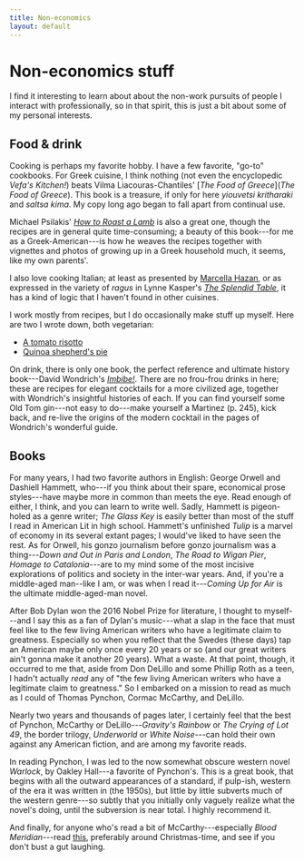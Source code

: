 ```yaml
---
title: Non-economics
layout: default
---
```

# Non-economics stuff

I find it interesting to learn about about the non-work pursuits of people I interact with professionally, so in that spirit, this is just a bit about some of my personal interests.

## Food & drink
Cooking is perhaps my favorite hobby. I have a few favorite, "go-to" cookbooks. For Greek cuisine, I think nothing (not even the encyclopedic *Vefa's Kitchen!*) beats Vilma Liacouras-Chantiles' [*The Food of Greece*](*The Food of Greece*). This book is a treasure, if only for here *yiouvetsi kritharaki* and *saltsa kima*. My copy long ago began to fall apart from continual use.

Michael Psilakis' [*How to Roast a Lamb*](https://www.amazon.com/How-Roast-Lamb-Classic-Cooking/dp/0316041211) is also a great one, though the recipes are in general quite time-consuming; a beauty of this book---for me as a Greek-American---is how he weaves the recipes together with vignettes and photos of growing up in a Greek household much, it seems, like my own parents'.

I also love cooking Italian; at least as presented by [Marcella Hazan](https://www.amazon.com/Essentials-Classic-Italian-Cooking-Marcella/dp/039458404X), or as expressed in the variety of *ragus* in Lynne Kasper's [*The Splendid Table*](https://www.amazon.com/Splendid-Table-Emilia-Romagna-Heartland-Northern/dp/0688089631), it has a kind of logic that I haven't found in other cuisines.

I work mostly from recipes, but I do occasionally make stuff up myself. Here are two I wrote down, both vegetarian:
* [A tomato risotto]({{"\assets\tomato-risotto.pdf"}})
* [Quinoa shepherd's pie]({{"\assets\quinoa-shepherds-pie.pdf"}})

On drink, there is only one book, the perfect reference and ultimate history book---David Wondrich's [*Imbibe!*](https://www.amazon.com/Imbibe-Absinthe-Cocktail-Professor-Featuring/dp/0399532870). There are no frou-frou drinks in here; these are recipes for elegant cocktails for a more civilized age, together with Wondrich's insightful histories of each. If you can find yourself some Old Tom gin---not easy to do---make yourself a Martinez (p. 245), kick back, and re-live the origins of the modern cocktail in the pages of Wondrich's wonderful guide.

## Books
For many years, I had two favorite authors in English: George Orwell and Dashiell Hammett, who---if you think about their spare, economical prose styles---have maybe more in common than meets the eye. Read enough of either, I think, and you can learn to write well. Sadly, Hammett is pigeon-holed as a genre writer; *The Glass Key* is easily better than most of the stuff I read in American Lit in high school. Hammett's unfinished *Tulip* is a marvel of economy in its several extant pages; I would've liked to have seen the rest. As for Orwell, his gonzo journalism before gonzo journalism was a thing---*Down and Out in Paris and London*, *The Road to Wigan Pier*, *Homage to Catalonia*---are to my mind some of the most incisive explorations of politics and society in the inter-war years. And, if you're a middle-aged man--like I am, or was when I read it---*Coming Up for Air* is the ultimate middle-aged-man novel.

After Bob Dylan won the 2016 Nobel Prize for literature, I thought to myself---and I say this as a fan of Dylan's music---what a slap in the face that must feel like to the few living American writers who have a legitimate claim to greatness. Especially so when you reflect that the Swedes (these days) tap an American maybe only once every 20 years or so (and our great writers ain't gonna make it another 20 years). What a waste. At that point, though, it occurred to me that, aside from Don DeLillo and some Phillip Roth as a teen, I hadn't actually *read* any of "the few living American writers who have a legitimate claim to greatness." So I embarked on a mission to read as much as I could of Thomas Pynchon, Cormac McCarthy, and DeLillo.

Nearly two years and thousands of pages later, I certainly feel that the best of Pynchon, McCarthy or DeLillo---*Gravity's Rainbow* or *The Crying of Lot 49*, the border trilogy, *Underworld* or *White Noise*---can hold their own against any American fiction, and are among my favorite reads.

In reading Pynchon, I was led to the now somewhat obscure western novel *Warlock*, by Oakley Hall---a favorite of Pynchon's. This is a great book, that begins with all the outward appearances of a standard, if pulp-ish, western of the era it was written in (the 1950s), but little by little subverts much of the western genre---so subtly that you initially only vaguely realize what the novel's doing, until the subversion is near total. I highly recommend it.

And finally, for anyone who's read a bit of McCarthy---especially *Blood Meridian*---read [this](https://www.theawl.com/2015/12/the-home/), preferably around Christmas-time, and see if you don't bust a gut laughing.
